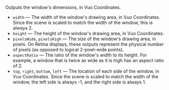 Outputs the window's dimensions, in Vuo Coordinates.

   - `width` — The width of the window's drawing area, in Vuo Coordinates.  Since the scene is scaled to match the width of the window, this is always 2.
   - `height` — The height of the window's drawing area, in Vuo Coordinates.
   - `pixelsWide`, `pixelsHigh` — The size of the window's drawing area, in pixels.  On Retina displays, these outputs represent the physical number of pixels (as opposed to logical 2-pixel-wide points).
   - `aspectRatio` — The ratio of the window's width to its height.  For example, a window that is twice as wide as it is high has an aspect ratio of 2.
   - `top`, `right`, `bottom`, `left` — The location of each side of the window, in Vuo Coordinates.  Since the scene is scaled to match the width of the window, the left side is always -1, and the right side is always 1.
